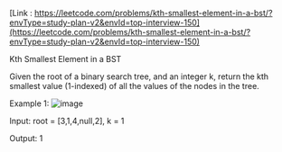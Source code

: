 [Link : https://leetcode.com/problems/kth-smallest-element-in-a-bst/?envType=study-plan-v2&envId=top-interview-150](https://leetcode.com/problems/kth-smallest-element-in-a-bst/?envType=study-plan-v2&envId=top-interview-150)

Kth Smallest Element in a BST


Given the root of a binary search tree, and an integer k, return the kth smallest value (1-indexed) of all the values of the nodes in the tree.

 

Example 1:
![image](https://github.com/Viv0508/100-days-of-code/assets/95094911/5bbaae29-0b72-4f76-a16a-dd06667880a3)


Input: root = [3,1,4,null,2], k = 1

Output: 1
